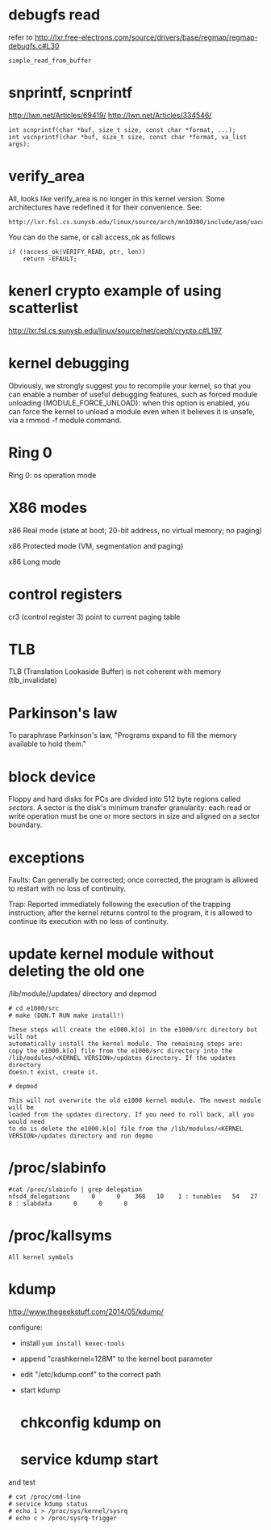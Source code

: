 # debugfs read
refer to
http://lxr.free-electrons.com/source/drivers/base/regmap/regmap-debugfs.c#L30

    simple_read_from_buffer

# snprintf, scnprintf
http://lwn.net/Articles/69419/
http://lwn.net/Articles/334546/

    int scnprintf(char *buf, size_t size, const char *format, ...);
    int vscnprintf(char *buf, size_t size, const char *format, va_list args);

# verify_area
All, looks like verify_area is no longer in this kernel version.  Some
architectures have redefined it for their convenience.  See:

    http://lxr.fsl.cs.sunysb.edu/linux/source/arch/mn10300/include/asm/uaccess.h#L75

You can do the same, or call access_ok as follows

    if (!access_ok(VERIFY_READ, ptr, len))
        return -EFAULT;
	
# kenerl crypto example of using scatterlist
http://lxr.fsl.cs.sunysb.edu/linux/source/net/ceph/crypto.c#L197

# kernel debugging 
Obviously, we strongly suggest you to recompile your kernel, so that you can
enable a number of useful debugging features, such as forced module unloading
(MODULE_FORCE_UNLOAD): when this option is enabled, you can force the kernel to
                       unload a module even when it believes it is unsafe, via a
                       rmmod -f module command. 

# Ring 0
Ring 0: os operation mode

# X86 modes
x86 Real mode (state at boot; 20-bit address, no virtual memory; no paging)

x86 Protected mode (VM, segmentation and paging)

x86 Long mode

# control registers
cr3 (control register 3) point to current paging table

# TLB
TLB (Translation Lookaside Buffer) is not coherent with memory (tlb_invalidate)

# Parkinson's law
To paraphrase Parkinson's law, "Programs expand to fill the memory available to
hold them."

# block device
Floppy and hard disks for PCs are divided into 512 byte regions called
*sectors*.  A sector is the disk's minimum transfer granularity: each read or
write operation must be one or more sectors in size and aligned on a sector
boundary.

# exceptions
Faults: Can generally be corrected; once corrected, the program is allowed to
restart with no loss of continuity.

Trap: Reported immediately following the execution of the trapping instruction;
after the kernel returns control to the program, it is allowed to continue its
execution with no loss of continuity.

# update kernel module without deleting the old one
/lib/module/<version>/updates/ directory and depmod

	# cd e1000/src
	# make (DON.T RUN make install!)

	These steps will create the e1000.k[o] in the e1000/src directory but will not
	automatically install the kernel module. The remaining steps are:
	copy the e1000.k[o] file from the e1000/src directory into the
	/lib/modules/<KERNEL VERSION>/updates directory. If the updates directory
	doesn.t exist, create it.

	# depmod

	This will not overwrite the old e1000 kernel module. The newest module will be
	loaded from the updates directory. If you need to roll back, all you would need
	to do is delete the e1000.k[o] file from the /lib/modules/<KERNEL
	VERSION>/updates directory and run depmo

# /proc/slabinfo

	#cat /proc/slabinfo | grep delegation
	nfsd4_delegations      0      0    368   10    1 : tunables   54   27    8 : slabdata      0      0      0

# /proc/kallsyms

	All kernel symbols

# kdump
http://www.thegeekstuff.com/2014/05/kdump/

configure:

- install ``yum install kexec-tools``

- append "crashkernel=128M" to the kernel boot parameter

- edit "/etc/kdump.conf" to the correct path

- start kdump

    
    # chkconfig kdump on
    # service kdump start

and test

    # cat /proc/cmd-line
    # service kdump status
    # echo 1 > /proc/sys/kernel/sysrq
    # echo c > /proc/sysrq-trigger
